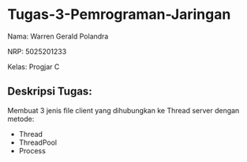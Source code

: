 # Tugas-3-Pemrograman-Jaringan

Nama: Warren Gerald Polandra

NRP: 5025201233

Kelas: Progjar C

## Deskripsi Tugas:

Membuat 3 jenis file client yang dihubungkan ke Thread server dengan metode:

- Thread
- ThreadPool
- Process
